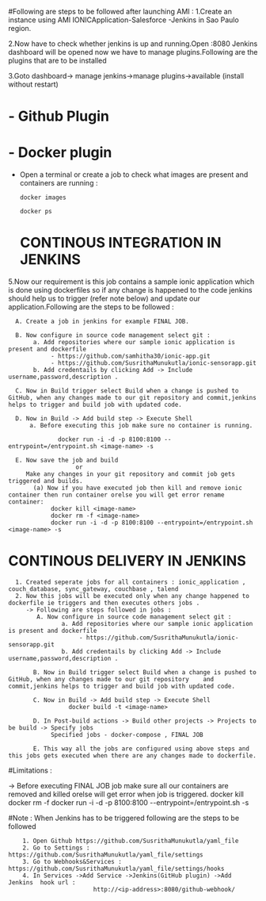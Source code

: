 #Following are steps to be followed after launching AMI :
1.Create an instance using AMI IONICApplication-Salesforce -Jenkins in Sao Paulo region.

2.Now have to check whether jenkins is up and running.Open 
                          <ipaddress>:8080
Jenkins dashboard will be opened now we have to manage plugins.Following are the plugins that are to be installed

3.Goto dashboard-> manage jenkins->manage plugins->available (install without restart)
  
 # - Github Plugin
 # - Docker plugin
  
- Open a terminal or create a job to check what images are present and containers are running : 


      docker images
      
      docker ps
      

  # CONTINOUS INTEGRATION IN JENKINS 
 
5.Now our requirement is this job contains a sample ionic application which is done using dockerfiles so if any change is happened to the code jenkins should help us to trigger (refer note below) and update our application.Following are the steps to be followed :
  
      A. Create a job in jenkins for example FINAL JOB.
      
      B. Now configure in source code management select git :
           a. Add repositories where our sample ionic application is present and dockerfile
                - https://github.com/samhitha30/ionic-app.git 
                - https://github.com/SusrithaMunukutla/ionic-sensorapp.git
           b. Add credentails by clicking Add -> Include username,password,description .
           
      C. Now in Build trigger select Build when a change is pushed to GitHub, when any changes made to our git repository and commit,jenkins helps to trigger and build job with updated code.
     
      D. Now in Build -> Add build step -> Execute Shell
          a. Before executing this job make sure no container is running.
          
                  docker run -i -d -p 8100:8100 --entrypoint=/entrypoint.sh <image-name> -s
      
      E. Now save the job and build 
                       or
         Make any changes in your git repository and commit job gets triggered and builds.
           (a) Now if you have executed job then kill and remove ionic container then run container orelse you will get error rename container:
                docker kill <image-name>
                docker rm -f <image-name>
                docker run -i -d -p 8100:8100 --entrypoint=/entrypoint.sh <image-name> -s

# CONTINOUS DELIVERY IN JENKINS

      1. Created seperate jobs for all containers : ionic_application , couch_database, sync_gateway, couchbase , talend 
      2. Now this jobs will be executed only when any change happened to dockerfile ie triggers and then executes others jobs .
         -> Following are steps followed in jobs :
            A. Now configure in source code management select git :
                   a. Add repositories where our sample ionic application is present and dockerfile
                        - https://github.com/SusrithaMunukutla/ionic-sensorapp.git
                   b. Add credentails by clicking Add -> Include username,password,description .
           
           B. Now in Build trigger select Build when a change is pushed to GitHub, when any changes made to our git repository    and commit,jenkins helps to trigger and build job with updated code.
           
           C. Now in Build -> Add build step -> Execute Shell
                     docker build -t <image-name>
           
           D. In Post-build actions -> Build other projects -> Projects to be build -> Specify jobs
                Specified jobs - docker-compose , FINAL JOB
          
           E. This way all the jobs are configured using above steps and this jobs gets executed when there are any changes made to dockerfile.
   
   

#Limitations :

 -> Before executing FINAL JOB job make sure all our containers are removed and killed orelse will get  error when job is triggered.
                docker kill <image-name>
                docker rm -f <image-name>
                docker run -i -d -p 8100:8100 --entrypoint=/entrypoint.sh <image-tag> -s   
                        

#Note :
          When Jenkins has to be triggered following are the steps to be followed 
          
        1. Open Github https://github.com/SusrithaMunukutla/yaml_file
        2. Go to Settings : https://github.com/SusrithaMunukutla/yaml_file/settings
        3. Go to Webhooks&Services : https://github.com/SusrithaMunukutla/yaml_file/settings/hooks
        4. In Services ->Add Service ->Jenkins(GitHub plugin) ->Add Jenkins  hook url :
                            http://<ip-address>:8080/github-webhook/
        
         
              
